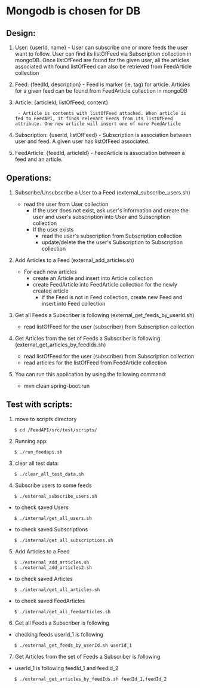 # Mongodb is chosen for DB

## Design:
1. User: {userId, name}
        - User can subscribe one or more feeds the user want to follow. User can find its listOfFeed via Subscription collection in mongoDB. Once listOfFeed are found for the given user, all the articles associated with found listOfFeed can also be retrieved from FeedArticle collection

2. Feed: {feedId, description}
        - Feed is marker (ie, tag) for article. Articles for a given feed can be found from FeedArticle collection in mongoDB

3. Article: {articleId, listOfFeed, content}

        - Article is contents with listOfFeed attached. When article is fed to FeedAPI, it finds relevant Feeds from its listOfFeed attribute. One new article will insert one of more FeedArticle

4. Subscription: {userId, listOfFeed}
       - Subscription is association between user and feed. A given user has listOfFeed associated.

5. FeedArticle: {feedId, articleId} 
        - FeedArticle is association between a feed and an article. 

## Operations:

  1. Subscribe/Unsubscribe a User to a Feed (external_subscribe_users.sh)
        - read the user from User collection
            - If the user does not exist, ask user's information and create the user and user's subscription into User and Subscription collection
            - If the user exists
                - read the user's subscription from Subscription collection
                - update/delete the the user's Subscription to Subscription collection
      
  2. Add Articles to a Feed (external_add_articles.sh)
        - For each new articles  
            - create an Article and insert into Article collection  
            - create FeedArticle into FeedArticle collection for the newly created article  
                - if the Feed is not in Feed collection, create new Feed and insert into Feed collection
  
  3. Get all Feeds a Subscriber is following (external_get_feeds_by_userId.sh)
        - read listOfFeed for the user (subscriber) from Subscription collection 
  
  4. Get Articles from the set of Feeds a Subscriber is following (external_get_articles_by_feedIds.sh)
        - read listOfFeed for the user (subscriber) from Subscription collection  
        - read articles for the listOfFeed from FeedArticle collection  
	
  5. You can run this application by using the following command:
        - mvn clean spring-boot:run
    
## Test with scripts:
 1. move to scripts directory  
```
   $ cd /FeedAPI/src/test/scripts/
```
 2. Running app:   
```
   $ ./run_feedapi.sh
```
 3. clear all test data: 
```
   $ ./clear_all_test_data.sh
```
 4. Subscribe users to some feeds
```
   $ ./external_subscribe_users.sh
```
   - to check saved Users
```
   $ ./internal/get_all_users.sh 
```
   - to check saved Subscriptions
```
   $ ./internal/get_all_subscriptions.sh
```
 5. Add Articles to a Feed
```
   $ ./external_add_articles.sh  
   $ ./external_add_articles2.sh
```
   - to check saved Articles
```
   $ ./internal/get_all_articles.sh 
```
   - to check saved FeedArticles
```
   $ ./internal/get_all_feedarticles.sh 
```
 6. Get all Feeds a Subscriber is following
   - checking feeds userId_1 is following
```
   $ ./external_get_feeds_by_userId.sh userId_1 
```
 7. Get Articles from the set of Feeds a Subscriber is following
   - userId_1 is following feedId_1 and feedId_2
```
   $ ./external_get_articles_by_feedIds.sh feedId_1,feedId_2
```
    